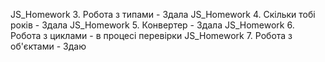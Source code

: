 JS_Homework 3. Робота з типами - Здала
JS_Homework 4. Скільки тобі років - Здала
JS_Homework 5. Конвертер - Здала
JS_Homework 6. Робота з циклами - в процесі перевірки
JS_Homework 7. Робота з об'єктами - Здаю